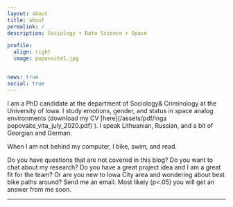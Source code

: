 ```yaml
---
layout: about
title: about
permalink: /
description: Sociology + Data Science + Space 

profile:
  align: right
  image: popovaite1.jpg


news: true
social: true
---
```


I am a PhD candidate at the department of Sociology& Criminology at the  University of Iowa. I study emotions, gender, and status in space analog environments (download my CV [here](/assets/pdf/inga popovaite_vita_july_2020.pdf) ). I speak Lithuanian, Russian, and a bit of Georgian and German.

When I am not behind my computer, I bike, swim, and read. 

Do you have questions that are not covered in this blog? Do you want to chat about my research? Do you have a great project idea and I am a great fit for the team? Or are you new to Iowa City area and wondering about best bike paths around? Send me an email. Most likely (p<.05) you will get an answer from me soon. 

***
